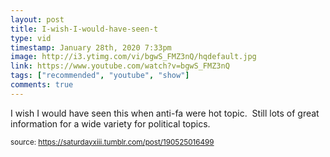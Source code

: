 ```yaml
---
layout: post
title: I-wish-I-would-have-seen-t
type: vid
timestamp: January 28th, 2020 7:33pm
image: http://i3.ytimg.com/vi/bgwS_FMZ3nQ/hqdefault.jpg
link: https://www.youtube.com/watch?v=bgwS_FMZ3nQ
tags: ["recommended", "youtube", "show"]
comments: true
---
```

    
I wish I would have seen this when anti-fa were hot topic.  Still lots of great information for a wide variety for political topics.<br/>
 
  
<small>source: https://saturdayxiii.tumblr.com/post/190525016499</small>
